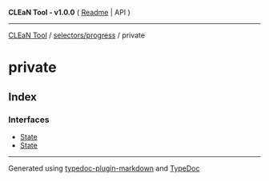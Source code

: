 **CLEaN Tool - v1.0.0** ( [Readme](../../../README.md) \| API )

***

[CLEaN Tool](../../../modules.md) / [selectors/progress](../README.md) / private

# private

## Index

### Interfaces

- [State](interfaces/State.md)
- [State](interfaces/State.md)

***

Generated using [typedoc-plugin-markdown](https://www.npmjs.com/package/typedoc-plugin-markdown) and [TypeDoc](https://typedoc.org/)
